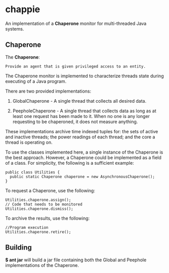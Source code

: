 # chappie

An implementation of a **Chaperone** monitor for multi-threaded Java systems.

## Chaperone

The **Chaperone**:
```
Provide an agent that is given privileged access to an entity.
```

The Chaperone monitor is implemented to characterize threads state during executing of a Java program.

There are two provided implementations:

1) GlobalChaperone - A single thread that collects all desired data.

2) PeepholeChaperone - A single thread that collects data as long as at least one request has been made to it. When no one is any longer requesting to be chaperoned, it does not measure anything.

These implementations archive time indexed tuples for: the sets of active and inactive threads; the power readings of each thread; and the core a thread is operating on.

To use the classes implemented here, a single instance of the Chaperone is the best approach. However, a Chaperone could be implemented as a field of a class. For simplicity, the following is a sufficient example:

```
public class Utilities {
  public static Chaperone chaperone = new AsynchronousChaperone();
}
```

To request a Chaperone, use the following:

```
Utilities.chaperone.assign();
// Code that needs to be monitored
Utilities.chaperone.dismiss();
```

To archive the results, use the following:

```
//Program execution
Utilities.chaperone.retire();
```

## Building

**$ ant jar** will build a jar file containing both the Global and Peephole implementations of the Chaperone.
